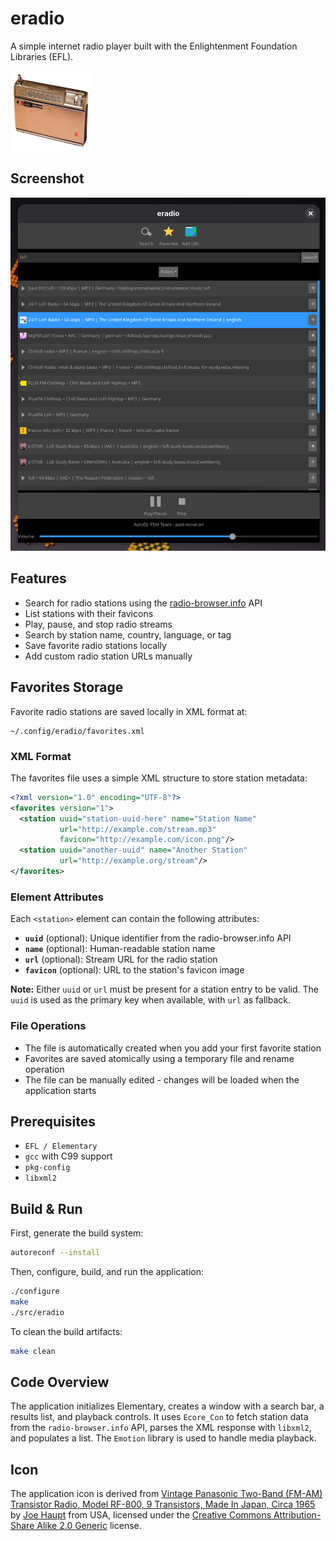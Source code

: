 # eradio

A simple internet radio player built with the Enlightenment Foundation Libraries (EFL).

![Application Icon](data/eradio.png)

## Screenshot

![Screenshot](shot.png)


## Features

- Search for radio stations using the [radio-browser.info](http://radio-browser.info/) API
- List stations with their favicons
- Play, pause, and stop radio streams
- Search by station name, country, language, or tag
- Save favorite radio stations locally
- Add custom radio station URLs manually

## Favorites Storage

Favorite radio stations are saved locally in XML format at:
```
~/.config/eradio/favorites.xml
```

### XML Format

The favorites file uses a simple XML structure to store station metadata:

```xml
<?xml version="1.0" encoding="UTF-8"?>
<favorites version="1">
  <station uuid="station-uuid-here" name="Station Name"
           url="http://example.com/stream.mp3"
           favicon="http://example.com/icon.png"/>
  <station uuid="another-uuid" name="Another Station"
           url="http://example.org/stream"/>
</favorites>
```

### Element Attributes

Each `<station>` element can contain the following attributes:

- **`uuid`** (optional): Unique identifier from the radio-browser.info API
- **`name`** (optional): Human-readable station name
- **`url`** (optional): Stream URL for the radio station
- **`favicon`** (optional): URL to the station's favicon image

**Note:** Either `uuid` or `url` must be present for a station entry to be valid. The `uuid` is used as the primary key when available, with `url` as fallback.

### File Operations

- The file is automatically created when you add your first favorite station
- Favorites are saved atomically using a temporary file and rename operation
- The file can be manually edited - changes will be loaded when the application starts

## Prerequisites

- `EFL / Elementary`
- `gcc` with C99 support
- `pkg-config`
- `libxml2`

## Build & Run

First, generate the build system:

```bash
autoreconf --install
```

Then, configure, build, and run the application:

```bash
./configure
make
./src/eradio
```

To clean the build artifacts:

```bash
make clean
```

## Code Overview

The application initializes Elementary, creates a window with a search bar, a results list, and playback controls. It uses `Ecore_Con` to fetch station data from the `radio-browser.info` API, parses the XML response with `libxml2`, and populates a list. The `Emotion` library is used to handle media playback.

## Icon

The application icon is derived from [Vintage Panasonic Two-Band (FM-AM) Transistor Radio, Model RF-800, 9 Transistors, Made In Japan, Circa 1965](https://commons.wikimedia.org/wiki/File:Vintage_Panasonic_Two-Band_(FM-AM)_Transistor_Radio,_Model_RF-800,_9_Transistors,_Made_In_Japan,_Circa_1965_(14633774476).jpg) by [Joe Haupt](https://www.flickr.com/people/12039117@N08) from USA, licensed under the [Creative Commons Attribution-Share Alike 2.0 Generic](https://creativecommons.org/licenses/by-sa/2.0/deed.en) license.



